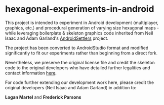 # hexagonal-experiments-in-android
This project is intended to experiment in Android development (multiplayer, graphics, etc.) and procedural generation of varying size hexagonal maps - while leveraging boilerplate & skeleton graphics code inherited from Neil Isaac and Adam Garland's [AndroidSettlers](https://github.com/neilisaac/AndroidSettlers) project. 

The project has been converted to AndroidStudio format and modified significantly to fit our experiments rather than beginning from a direct fork.

Nevertheless, we preserve the original license file and credit the skeleton code to the original developers who have detailed further legalities and contact information [here](https://github.com/neilisaac/AndroidSettlers).

For code further extending our development work here, please credit the original developers (Neil Isaac and Adam Garland) in addition to:

**Logan Martel** and **Frederick Parsons**

